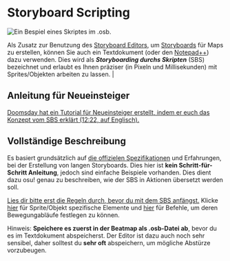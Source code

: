 Storyboard Scripting
========================

![Ein Bespiel eines Skriptes im .osb.](SBS_Base.jpg "Ein Bespiel eines Skriptes im .osb.")

Als Zusatz zur Benutzung des [Storyboard Editors](/wiki/Beatmap_Editor/Design), um [Storyboards](/wiki/Storyboards) für Maps zu erstellen, können Sie auch ein Textdokument (oder den [Notepad++](http://www.notepad-plus-plus.org/)) dazu verwenden. Dies wird als ***Storyboarding durchs Skripten*** (SBS) bezeichnet und erlaubt es Ihnen präziser (in Pixeln und Millisekunden) mit Sprites/Objekten arbeiten zu lassen. |

Anleitung für Neueinsteiger
---------------------------

[Doomsday hat ein Tutorial für Neueinsteiger erstellt, indem er euch das Konzept vom SBS erklärt (12:22, auf Englisch).](http://www.youtube.com/watch?v=UJ1YLDs-bZg)

Vollständige Beschreibung
-------------------------

Es basiert grundsätzlich auf [die offizielen Spezifikationen](http://osu.ppy.sh/forum/viewtopic.php?p=12468#p12468) und Erfahrungen, bei der Erstellung von langen Storyboards. Dies hier ist **kein Schritt-für-Schritt Anleitung**, jedoch sind einfache Beispiele vorhanden. Dies dient dazu osu! genau zu beschreiben, wie der SBS in Aktionen übersetzt werden soll.

[Lies dir bitte erst die Regeln durch, bevor du mit dem SBS anfängst.](/wiki/Storyboard_Scripting/General_Rules) Klicke [hier](/wiki/Storyboard_Scripting/Objects) für Sprite/Objekt spezifische Elemente und [hier](/wiki/Storyboard_Scripting/Commands) für Befehle, um deren Bewegungabläufe festlegen zu können.

Hinweis: **Speichere es zuerst in der Beatmap als .osb-Datei ab**, bevor du es im Textdokument abspeicherst. Der Editor ist dazu auch noch sehr sensibel, daher solltest du **sehr oft** abspeichern, um mögliche Abstürze vorzubeugen.
